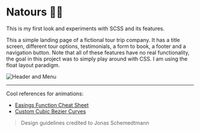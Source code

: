# Natours 🧘‍♂️
This is my first look and experiments with SCSS and its features.

This a simple landing page of a fictional tour trip company. It has a title screen, different tour options, testimonials, a form to book, a footer and a navigation button. Note that all of these features have no real functionality, the goal in this project was to simply play around with CSS. I am using the float layout paradigm.

![Header and Menu](readme-imgs/header-and-menu.gif)

------

Cool references for animations:

- [Easings Function Cheat Sheet](https://easings.net)
- [Custom Cubic Bezier Curves](http://cubic-bezier.com)

> Design guidelines credited to Jonas Schemedtmann
